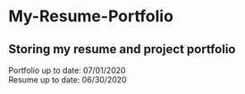 # My-Resume-Portfolio
## Storing my resume and project portfolio

Portfolio up to date: 07/01/2020 <br/>
Resume up to date: 06/30/2020
